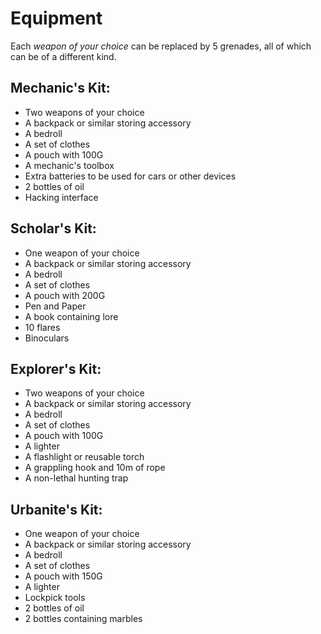 # Equipment
Each *weapon of your choice* can be replaced by 5 grenades, all of which can be of a different kind. 

## Mechanic's Kit:

- Two weapons of your choice
- A backpack or similar storing accessory
- A bedroll
- A set of clothes
- A pouch with 100G
- A mechanic's toolbox
- Extra batteries to be used for cars or other devices
- 2 bottles of oil
- Hacking interface
	
## Scholar's Kit:

- One weapon of your choice
- A backpack or similar storing accessory
- A bedroll
- A set of clothes
- A pouch with 200G
- Pen and Paper
- A book containing lore
- 10 flares
- Binoculars
	
## Explorer's Kit: 

- Two weapons of your choice
- A backpack or similar storing accessory
- A bedroll
- A set of clothes
- A pouch with 100G
- A lighter
- A flashlight or reusable torch
- A grappling hook and 10m of rope
- A non-lethal hunting trap

## Urbanite's Kit: 

- One weapon of your choice
- A backpack or similar storing accessory
- A bedroll
- A set of clothes
- A pouch with 150G
- A lighter
- Lockpick tools
- 2 bottles of oil
- 2 bottles containing marbles